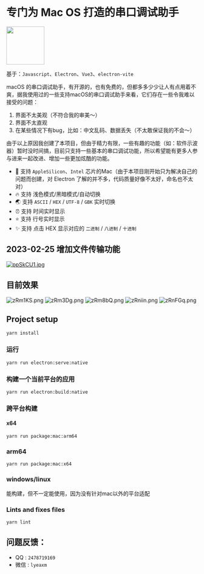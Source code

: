 # 专门为 Mac OS 打造的串口调试助手

<img src="https://s1.ax1x.com/2022/12/09/zRmYUs.png" width="100" height="100"/>

基于：`Javascript`、`Electron`、`Vue3`、`electron-vite`

macOS 的串口调试助手，有开源的，也有免费的，但都多多少少让人有点用着不爽，据我使用过的一些支持macOS的串口调试助手来看，它们存在一些令我难以接受的问题：

1. 界面不太美观（不符合我的审美～）
2. 界面不太直观
3. 在某些情况下有bug，比如：中文乱码、数据丢失（不太敢保证我的不会～）

由于以上原因我创建了本项目，但由于精力有限，一些有趣的功能（如：软件示波器）暂时没时间搞，目前只支持一些基本的串口调试功能，所以希望能有更多人参与进来一起改进、增加一些更加炫酷的功能。

- 🌈 支持 `AppleSilicon`、`Intel` 芯片的Mac（由于本项目刚开始只为解决自己的问题而创建，对 Electron 了解的并不多，代码质量好像不太好，命名也不太对）
- 🔥 支持 浅色模式/黑暗模式/自动切换
- 🌏 支持 `ASCII` / `HEX` / `UTF-8` / `GBK` 实时切换
- ⏰ 支持 时间实时显示
- ⭐️ 支持 行号实时显示
- ✨ 支持 点击 HEX 显示对应的 `二进制` / `八进制` / `十进制`

## 2023-02-25 增加文件传输功能

[![ppSkCU1.jpg](https://s1.ax1x.com/2023/02/25/ppSkCU1.jpg)](https://imgse.com/i/ppSkCU1)

## 目前效果

![zRm1KS.png](https://s1.ax1x.com/2022/12/09/zRm1KS.png)
![zRm3Dg.png](https://s1.ax1x.com/2022/12/09/zRm3Dg.png)
![zRm8bQ.png](https://s1.ax1x.com/2022/12/09/zRm8bQ.png)
![zRniin.png](https://s1.ax1x.com/2022/12/09/zRniin.png)
![zRnFGq.png](https://s1.ax1x.com/2022/12/09/zRnFGq.png)

## Project setup

```
yarn install
```

### 运行

```
yarn run electron:serve:native
```

### 构建一个当前平台的应用

```
yarn run electron:build:native
```

### 跨平台构建

#### x64

```
yarn run package:mac:arm64
```

### arm64

```
yarn run package:mac:x64
```

### windows/linux

能构建，但不一定能使用，因为没有针对mac以外的平台适配

### Lints and fixes files

```
yarn lint
```

## 问题反馈：

- QQ : `2478719169`
- 微信 : `lyeaxm`
